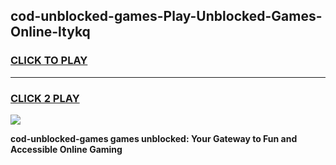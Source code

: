 
## cod-unblocked-games-Play-Unblocked-Games-Online-ltykq
<h3>
<a href="https://premium76.site?title=cod-unblocked-games&ref=24A">CLICK TO PLAY</a></h3>
<hr>

<h3>
<a href="https://premium76.site?title=cod-unblocked-games&ref=24A">CLICK 2 PLAY</a>
  
</h3>

<a href="https://premium76.site?title=cod-unblocked-games&ref=24A"><img src="https://clearcache.store/games.png"></a>


**cod-unblocked-games games unblocked: Your Gateway to Fun and Accessible Online Gaming**
